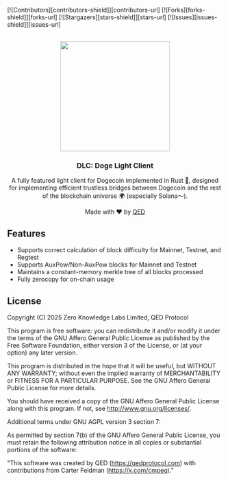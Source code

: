 <a name="readme-top"></a>
[![Contributors][contributors-shield]][contributors-url]
[![Forks][forks-shield]][forks-url]
[![Stargazers][stars-shield]][stars-url]
[![Issues][issues-shield]][issues-url]




<!-- PROJECT LOGO -->
<br />
<div align="center">
  <a href="https://github.com/QEDProtocol/doge-light-client">
  <img width="256" height="256" src="https://github.com/QEDProtocol/doge-light-client/raw/main/static/sol-doge-logo.png?raw=true">
  </a>

  <h3 align="center">DLC: Doge Light Client</h3>

  <p align="center">
A fully featured light client for Dogecoin implemented in Rust 🦀, designed for implementing efficient trustless bridges between Dogecoin and the rest of the blockchain universe 🌍 (especially Solana～).
  </p>
  <p align="center">Made with ❤️ by <a href="https://x.com/QEDProtocol" target="_blank">QED</a></p>
</div>

## Features
* Supports correct calculation of block difficulty for Mainnet, Testnet, and Regtest
* Supports AuxPow/Non-AuxPow blocks for Mainnet and Testnet
* Maintains a constant-memory merkle tree of all blocks processed
* Fully zerocopy for on-chain usage




## License
Copyright (C) 2025 Zero Knowledge Labs Limited, QED Protocol

This program is free software: you can redistribute it and/or modify
it under the terms of the GNU Affero General Public License as published by
the Free Software Foundation, either version 3 of the License, or
(at your option) any later version.

This program is distributed in the hope that it will be useful,
but WITHOUT ANY WARRANTY; without even the implied warranty of
MERCHANTABILITY or FITNESS FOR A PARTICULAR PURPOSE.  See the
GNU Affero General Public License for more details.

You should have received a copy of the GNU Affero General Public License
along with this program.  If not, see <http://www.gnu.org/licenses/>.

Additional terms under GNU AGPL version 3 section 7:

As permitted by section 7(b) of the GNU Affero General Public License, 
you must retain the following attribution notice in all copies or 
substantial portions of the software:

"This software was created by QED (https://qedprotocol.com)
with contributions from Carter Feldman (https://x.com/cmpeq)."